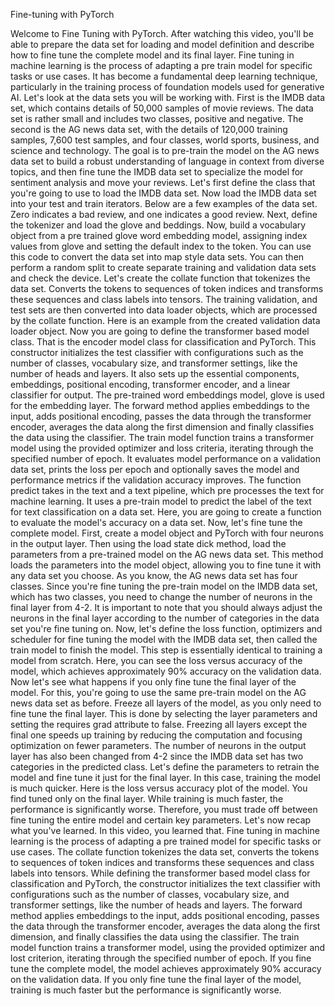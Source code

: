 Fine-tuning with PyTorch

Welcome to Fine Tuning with PyTorch. After watching this video, you'll be able to prepare the data set for loading and model definition and describe how to fine tune the complete model and its final layer. Fine tuning in machine learning is the process of adapting a pre train model for specific tasks or use cases. It has become a fundamental deep learning technique, particularly in the training process of foundation models used for generative AI. Let's look at the data sets you will be working with. First is the IMDB data set, which contains details of 50,000 samples of movie reviews. The data set is rather small and includes two classes, positive and negative. The second is the AG news data set, with the details of 120,000 training samples, 7,600 test samples, and four classes, world sports, business, and science and technology. The goal is to pre-train the model on the AG news data set to build a robust understanding of language in context from diverse topics, and then fine tune the IMDB data set to specialize the model for sentiment analysis and move your reviews. Let's first define the class that you're going to use to load the IMDB data set. Now load the IMDB data set into your test and train iterators. Below are a few examples of the data set. Zero indicates a bad review, and one indicates a good review. Next, define the tokenizer and load the glove and beddings. Now, build a vocabulary object from a pre trained glove word embedding model, assigning index values from glove and setting the default index to the token. You can use this code to convert the data set into map style data sets. You can then perform a random split to create separate training and validation data sets and check the device. Let's create the collate function that tokenizes the data set. Converts the tokens to sequences of token indices and transforms these sequences and class labels into tensors. The training validation, and test sets are then converted into data loader objects, which are processed by the collate function. Here is an example from the created validation data loader object. Now you are going to define the transformer based model class. That is the encoder model class for classification and PyTorch. This constructor initializes the test classifier with configurations such as the number of classes, vocabulary size, and transformer settings, like the number of heads and layers. It also sets up the essential components, embeddings, positional encoding, transformer encoder, and a linear classifier for output. The pre-trained word embeddings model, glove is used for the embedding layer. The forward method applies embeddings to the input, adds positional encoding, passes the data through the transformer encoder, averages the data along the first dimension and finally classifies the data using the classifier. The train model function trains a transformer model using the provided optimizer and loss criteria, iterating through the specified number of epoch. It evaluates model performance on a validation data set, prints the loss per epoch and optionally saves the model and performance metrics if the validation accuracy improves. The function predict takes in the text and a text pipeline, which pre processes the text for machine learning. It uses a pre-train model to predict the label of the text for text classification on a data set. Here, you are going to create a function to evaluate the model's accuracy on a data set. Now, let's fine tune the complete model. First, create a model object and PyTorch with four neurons in the output layer. Then using the load state dick method, load the parameters from a pre-trained model on the AG news data set. This method loads the parameters into the model object, allowing you to fine tune it with any data set you choose. As you know, the AG news data set has four classes. Since you're fine tuning the pre-train model on the IMDB data set, which has two classes, you need to change the number of neurons in the final layer from 4-2. It is important to note that you should always adjust the neurons in the final layer according to the number of categories in the data set you're fine tuning on. Now, let's define the loss function, optimizers and scheduler for fine tuning the model with the IMDB data set, then called the train model to finish the model. This step is essentially identical to training a model from scratch. Here, you can see the loss versus accuracy of the model, which achieves approximately 90% accuracy on the validation data. Now let's see what happens if you only fine tune the final layer of the model. For this, you're going to use the same pre-train model on the AG news data set as before. Freeze all layers of the model, as you only need to fine tune the final layer. This is done by selecting the layer parameters and setting the requires grad attribute to false. Freezing all layers except the final one speeds up training by reducing the computation and focusing optimization on fewer parameters. The number of neurons in the output layer has also been changed from 4-2 since the IMDB data set has two categories in the predicted class. Let's define the parameters to retrain the model and fine tune it just for the final layer. In this case, training the model is much quicker. Here is the loss versus accuracy plot of the model. You find tuned only on the final layer. While training is much faster, the performance is significantly worse. Therefore, you must trade off between fine tuning the entire model and certain key parameters. Let's now recap what you've learned. In this video, you learned that. Fine tuning in machine learning is the process of adapting a pre trained model for specific tasks or use cases. The collate function tokenizes the data set, converts the tokens to sequences of token indices and transforms these sequences and class labels into tensors. While defining the transformer based model class for classification and PyTorch, the constructor initializes the text classifier with configurations such as the number of classes, vocabulary size, and transformer settings, like the number of heads and layers. The forward method applies embeddings to the input, adds positional encoding, passes the data through the transformer encoder, averages the data along the first dimension, and finally classifies the data using the classifier. The train model function trains a transformer model, using the provided optimizer and lost criterion, iterating through the specified number of epoch. If you fine tune the complete model, the model achieves approximately 90% accuracy on the validation data. If you only fine tune the final layer of the model, training is much faster but the performance is significantly worse.